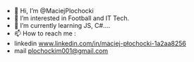 - 👋 Hi, I’m @MaciejPlochocki
- 👀 I’m interested in Football and IT Tech.
- 🌱 I’m currently learning JS, C#....
- 📫 How to reach me : 
- linkedin www.linkedin.com/in/maciej-płochocki-1a2aa8256
- mail plochockim001@gmail.com

<!---
MaciejPlochocki/MaciejPlochocki is a ✨ special ✨ repository because its `README.md` (this file) appears on your GitHub profile.
You can click the Preview link to take a look at your changes.
--->
